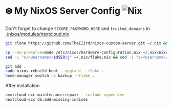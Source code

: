 # ❄️ My NixOS Server Config ![Nix](https://img.shields.io/badge/This_is-Nix-blue?logo=NixOS)

Don't forget to change `SECURE_PASSWORD_HERE` and `trusted_domains` in [./nixos/modules/nextcloud.nix](./nixos/modules/nextcloud.nix)

```bash
git clone https://github.com/TheIIIrd/nixos-custom-server.git ~/.nix && cd ~/.nix
```

```bash
cp --no-preserve=mode /etc/nixos/hardware-configuration.nix ~/.nix/nixos/
sed -i "s/<username>/$USER/g" ~/.nix/flake.nix && sed -i "s/<username>/$USER/g" ~/.nix/nixos/modules/user.nix && sed -i "s/<username>/$USER/g" ~/.nix/home-manager/home.nix
```

```bash
git add .
sudo nixos-rebuild boot --upgrade --flake .
home-manager switch -b backup --flake .
```

After installation
```bash
nextcloud-occ maintenance:repair --include-expensive
nextcloud-occ db:add-missing-indices
```
